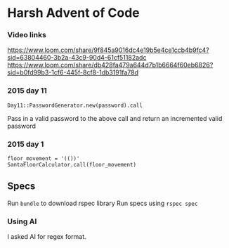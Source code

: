 # Harsh Advent of Code

### Video links
https://www.loom.com/share/9f845a9016dc4e19b5e4ce1ccb4b9fc4?sid=63804460-3b2a-43c9-90d4-61cf51182adc
https://www.loom.com/share/db428fa479a644d7b1b6664f60eb6826?sid=b0fd99b3-1cf6-445f-8cf8-1db3191fa78d

### 2015 day 11

```
Day11::PasswordGenerator.new(password).call    
```
Pass in a valid password to the above call and return an incremented valid password

### 2015 day 1
```
floor_movement = '(())'
SantaFloorCalculator.call(floor_movement)
```

## Specs
  Run ```bundle``` to download rspec library
  Run specs using ```rspec spec```
  
### Using AI
  I asked AI for regex format.